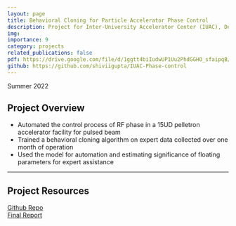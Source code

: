 ```yaml
---
layout: page
title: Behavioral Cloning for Particle Accelerator Phase Control
description: Project for Inter-University Accelerator Center (IUAC), Delhi
img: 
importance: 9
category: projects
related_publications: false
pdf: https://drive.google.com/file/d/1ggtt4biIudwUP1Uu2PhdGGHO_sfaipqB/view?usp=sharing
github: https://github.com/shiviigupta/IUAC-Phase-control
---
```

<style>
.responsive-wrap iframe{ max-width: 100%;}
</style>

Summer 2022 <br>

## **Project Overview**
- Automated the control process of RF phase in a 15UD pelletron accelerator facility for pulsed beam
- Trained a behavioral cloning algorithm on expert data collected over one month of operation
- Used the model for automation and estimating significance of floating parameters for expert assistance

---
## **Project Resources**
[Github Repo](https://github.com/shiviigupta/IUAC-Phase-control) <br>
[Final Report](https://drive.google.com/file/d/1ggtt4biIudwUP1Uu2PhdGGHO_sfaipqB/view?usp=sharing)